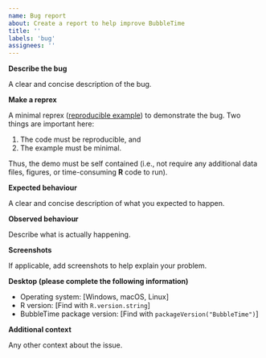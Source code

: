 ```yaml
---
name: Bug report
about: Create a report to help improve BubbleTime
title: ''
labels: 'bug'
assignees: ''
---
```


**Describe the bug**

A clear and concise description of the bug.

**Make a reprex**

A minimal reprex ([reproducible example](https://www.tidyverse.org/help/))
to demonstrate the bug.
Two things are important here:
 
1. The code must be reproducible, and 
2. The example must be minimal.

Thus, the demo must be self contained
(i.e., not require any additional data files, figures, or
time-consuming **R** code to run).

**Expected behaviour**

A clear and concise description of what you expected to happen.

**Observed behaviour**

Describe what is actually happening.

**Screenshots**

If applicable, add screenshots to help explain your problem.

**Desktop (please complete the following information)**

 - Operating system: [Windows, macOS, Linux]
 - R version: [Find with `R.version.string`]
 - BubbleTime package version: [Find with `packageVersion("BubbleTime")`]

**Additional context**

Any other context about the issue.

